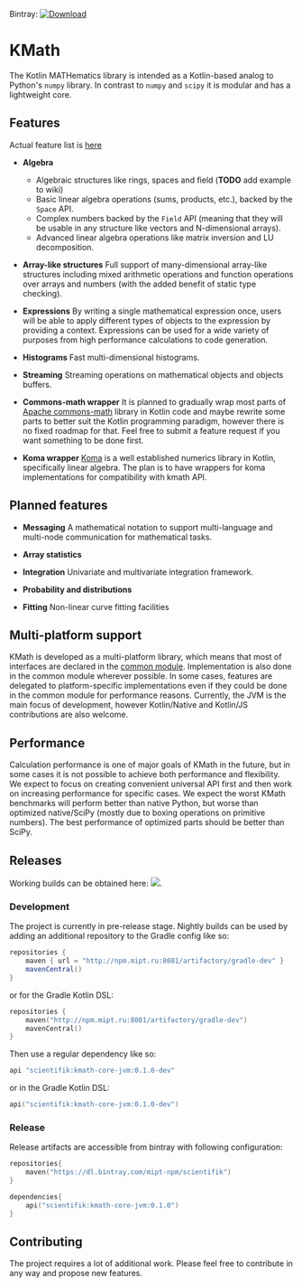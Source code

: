 Bintray: [ ![Download](https://api.bintray.com/packages/mipt-npm/scientifik/kmath-core/images/download.svg) ](https://bintray.com/mipt-npm/scientifik/kmath-core/_latestVersion)

# KMath
The Kotlin MATHematics library is intended as a Kotlin-based analog to Python's `numpy` library. In contrast to `numpy` and `scipy` it is modular and has a lightweight core.

## Features

Actual feature list is [here](doc/features.md)

* **Algebra**
    * Algebraic structures like rings, spaces and field (**TODO** add example to wiki)
    * Basic linear algebra operations (sums, products, etc.), backed by the `Space` API.
    * Complex numbers backed by the `Field` API (meaning that they will be usable in any structure like vectors and N-dimensional arrays).
    * Advanced linear algebra operations like matrix inversion and LU decomposition.

* **Array-like structures** Full support of many-dimensional array-like structures 
including mixed arithmetic operations and function operations over arrays and numbers (with the added benefit of static type checking).

* **Expressions** By writing a single mathematical expression
once, users will be able to apply different types of objects to the expression by providing a context. Expressions
can be used for a wide variety of purposes from high performance calculations to code generation.

* **Histograms** Fast multi-dimensional histograms.

* **Streaming** Streaming operations on mathematical objects and objects buffers.

* **Commons-math wrapper** It is planned to gradually wrap most parts of [Apache commons-math](http://commons.apache.org/proper/commons-math/)
                           library in Kotlin code and maybe rewrite some parts to better suit the Kotlin programming paradigm, however there is no fixed roadmap for that. Feel free
                           to submit a feature request if you want something to be done first.
                           
* **Koma wrapper** [Koma](https://github.com/kyonifer/koma) is a well established numerics library in Kotlin, specifically linear algebra.
The plan is to have wrappers for koma implementations for compatibility with kmath API.

## Planned features

* **Messaging** A mathematical notation to support multi-language and multi-node communication for mathematical tasks.

* **Array statistics** 

* **Integration** Univariate and multivariate integration framework.

* **Probability and distributions**

* **Fitting** Non-linear curve fitting facilities

## Multi-platform support

KMath is developed as a multi-platform library, which means that most of interfaces are declared in the [common module](kmath-core/src/commonMain).
Implementation is also done in the common module wherever possible. In some cases, features are delegated to
platform-specific implementations even if they could be done in the common module for performance reasons.
Currently, the JVM is the main focus of development, however Kotlin/Native and Kotlin/JS contributions are also welcome.

## Performance

Calculation performance is one of major goals of KMath in the future, but in some cases it is not possible to achieve
both performance and flexibility. We expect to focus on creating convenient universal API first and then work on
increasing performance for specific cases. We expect the worst KMath benchmarks will perform better than native Python,
but worse than optimized native/SciPy (mostly due to boxing operations on primitive numbers). The best performance
of optimized parts should be better than SciPy.

## Releases

Working builds can be obtained here: [![](https://jitpack.io/v/altavir/kmath.svg)](https://jitpack.io/#altavir/kmath).

### Development

The project is currently in pre-release stage. Nightly builds can be used by adding an additional repository to the Gradle config like so:

```groovy
repositories {
    maven { url = "http://npm.mipt.ru:8081/artifactory/gradle-dev" }
    mavenCentral()
} 
```

or for the Gradle Kotlin DSL:

```kotlin
repositories {
    maven("http://npm.mipt.ru:8081/artifactory/gradle-dev")
    mavenCentral()
} 
```

Then use a regular dependency like so:

```groovy
api "scientifik:kmath-core-jvm:0.1.0-dev"
```

or in the Gradle Kotlin DSL:

```kotlin
api("scientifik:kmath-core-jvm:0.1.0-dev")
```

### Release

Release artifacts are accessible from bintray with following configuration:

```kotlin
repositories{
    maven("https://dl.bintray.com/mipt-npm/scientifik")
}

dependencies{
    api("scientifik:kmath-core-jvm:0.1.0")
}
```

## Contributing

The project requires a lot of additional work. Please feel free to contribute in any way and propose new features.
